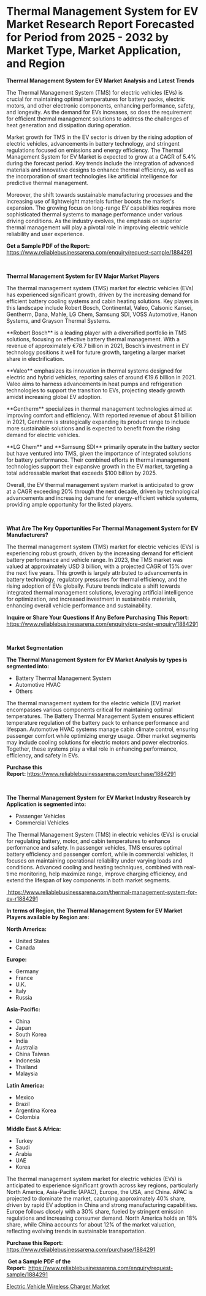<p><h1>Thermal Management System for EV Market Research Report Forecasted for Period from 2025 -  2032 by Market Type, Market Application, and Region</h1></p><p><strong>Thermal Management System for EV Market Analysis and Latest Trends</strong></p>
<p><p>The Thermal Management System (TMS) for electric vehicles (EVs) is crucial for maintaining optimal temperatures for battery packs, electric motors, and other electronic components, enhancing performance, safety, and longevity. As the demand for EVs increases, so does the requirement for efficient thermal management solutions to address the challenges of heat generation and dissipation during operation.</p><p>Market growth for TMS in the EV sector is driven by the rising adoption of electric vehicles, advancements in battery technology, and stringent regulations focused on emissions and energy efficiency. The Thermal Management System for EV Market is expected to grow at a CAGR of 5.4% during the forecast period. Key trends include the integration of advanced materials and innovative designs to enhance thermal efficiency, as well as the incorporation of smart technologies like artificial intelligence for predictive thermal management.</p><p>Moreover, the shift towards sustainable manufacturing processes and the increasing use of lightweight materials further boosts the market's expansion. The growing focus on long-range EV capabilities requires more sophisticated thermal systems to manage performance under various driving conditions. As the industry evolves, the emphasis on superior thermal management will play a pivotal role in improving electric vehicle reliability and user experience.</p></p>
<p><strong>Get a Sample PDF of the Report:&nbsp;</strong> <a href="https://www.reliablebusinessarena.com/enquiry/request-sample/1884291?utm_campaign=2531&utm_medium=2&utm_source=Github&utm_content=ia&utm_term=31032025&utm_id=thermal-management-system-for-ev">https://www.reliablebusinessarena.com/enquiry/request-sample/1884291</a></p>
<p>&nbsp;</p>
<p><strong>Thermal Management System for EV Major Market Players</strong></p>
<p><p>The thermal management system (TMS) market for electric vehicles (EVs) has experienced significant growth, driven by the increasing demand for efficient battery cooling systems and cabin heating solutions. Key players in this landscape include Robert Bosch, Continental, Valeo, Calsonic Kansei, Gentherm, Dana, Mahle, LG Chem, Samsung SDI, VOSS Automotive, Hanon Systems, and Grayson Thermal Systems.</p><p>**Robert Bosch** is a leading player with a diversified portfolio in TMS solutions, focusing on effective battery thermal management. With a revenue of approximately €78.7 billion in 2021, Bosch’s investment in EV technology positions it well for future growth, targeting a larger market share in electrification.</p><p>**Valeo** emphasizes its innovation in thermal systems designed for electric and hybrid vehicles, reporting sales of around €19.6 billion in 2021. Valeo aims to harness advancements in heat pumps and refrigeration technologies to support the transition to EVs, projecting steady growth amidst increasing global EV adoption.</p><p>**Gentherm** specializes in thermal management technologies aimed at improving comfort and efficiency. With reported revenue of about $1 billion in 2021, Gentherm is strategically expanding its product range to include more sustainable solutions and is expected to benefit from the rising demand for electric vehicles.</p><p>**LG Chem** and **Samsung SDI** primarily operate in the battery sector but have ventured into TMS, given the importance of integrated solutions for battery performance. Their combined efforts in thermal management technologies support their expansive growth in the EV market, targeting a total addressable market that exceeds $100 billion by 2025.</p><p>Overall, the EV thermal management system market is anticipated to grow at a CAGR exceeding 20% through the next decade, driven by technological advancements and increasing demand for energy-efficient vehicle systems, providing ample opportunity for the listed players.</p></p>
<p>&nbsp;</p>
<p><strong>What Are The Key Opportunities For Thermal Management System for EV Manufacturers?</strong></p>
<p><p>The thermal management system (TMS) market for electric vehicles (EVs) is experiencing robust growth, driven by the increasing demand for efficient battery performance and vehicle range. In 2023, the TMS market was valued at approximately USD 3 billion, with a projected CAGR of 15% over the next five years. This growth is largely attributed to advancements in battery technology, regulatory pressures for thermal efficiency, and the rising adoption of EVs globally. Future trends indicate a shift towards integrated thermal management solutions, leveraging artificial intelligence for optimization, and increased investment in sustainable materials, enhancing overall vehicle performance and sustainability.</p></p>
<p><strong>Inquire or Share Your Questions If Any Before Purchasing This Report:</strong> <a href="https://www.reliablebusinessarena.com/enquiry/pre-order-enquiry/1884291?utm_campaign=2531&utm_medium=2&utm_source=Github&utm_content=ia&utm_term=31032025&utm_id=thermal-management-system-for-ev">https://www.reliablebusinessarena.com/enquiry/pre-order-enquiry/1884291</a></p>
<p>&nbsp;</p>
<p><strong>Market Segmentation</strong></p>
<p><strong>The Thermal Management System for EV Market Analysis by types is segmented into:</strong></p>
<p><ul><li>Battery Thermal Management System</li><li>Automotive HVAC</li><li>Others</li></ul></p>
<p><p>The thermal management system for the electric vehicle (EV) market encompasses various components critical for maintaining optimal temperatures. The Battery Thermal Management System ensures efficient temperature regulation of the battery pack to enhance performance and lifespan. Automotive HVAC systems manage cabin climate control, ensuring passenger comfort while optimizing energy usage. Other market segments may include cooling solutions for electric motors and power electronics. Together, these systems play a vital role in enhancing performance, efficiency, and safety in EVs.</p></p>
<p><strong>Purchase this Report:&nbsp;</strong><a href="https://www.reliablebusinessarena.com/purchase/1884291?utm_campaign=2531&utm_medium=2&utm_source=Github&utm_content=ia&utm_term=31032025&utm_id=thermal-management-system-for-ev">https://www.reliablebusinessarena.com/purchase/1884291</a></p>
<p>&nbsp;</p>
<p><strong>The Thermal Management System for EV Market Industry Research by Application is segmented into:</strong></p>
<p><ul><li>Passenger Vehicles</li><li>Commercial Vehicles</li></ul></p>
<p><p>The Thermal Management System (TMS) in electric vehicles (EVs) is crucial for regulating battery, motor, and cabin temperatures to enhance performance and safety. In passenger vehicles, TMS ensures optimal battery efficiency and passenger comfort, while in commercial vehicles, it focuses on maintaining operational reliability under varying loads and conditions. Advanced cooling and heating techniques, combined with real-time monitoring, help maximize range, improve charging efficiency, and extend the lifespan of key components in both market segments.</p></p>
<p><a href="https://www.reliablebusinessarena.com/thermal-management-system-for-ev-r1884291?utm_campaign=2531&utm_medium=2&utm_source=Github&utm_content=ia&utm_term=31032025&utm_id=thermal-management-system-for-ev">&nbsp;https://www.reliablebusinessarena.com/thermal-management-system-for-ev-r1884291</a></p>
<p><strong>In terms of Region, the Thermal Management System for EV Market Players available by Region are:</strong></p>
<p>
    <p> <strong> North America: </strong>
        <ul>
            <li>United States</li>
            <li>Canada</li>
        </ul>
        </p> 
    <p> <strong> Europe: </strong>
        <ul>
            <li>Germany</li>
            <li>France</li>
            <li>U.K.</li>
            <li>Italy</li>
            <li>Russia</li>
        </ul>
        </p> 
    <p> <strong> Asia-Pacific: </strong>
        <ul>
            <li>China</li>
            <li>Japan</li>
            <li>South Korea</li>
            <li>India</li>
            <li>Australia</li>
            <li>China Taiwan</li>
            <li>Indonesia</li>
            <li>Thailand</li>
            <li>Malaysia</li>
        </ul>
        </p> 
    <p> <strong> Latin America: </strong>
        <ul>
            <li>Mexico</li>
            <li>Brazil</li>
            <li>Argentina Korea</li>
            <li>Colombia</li>
        </ul>
        </p> 
    <p> <strong> Middle East & Africa: </strong>
        <ul>
            <li>Turkey</li>
            <li>Saudi</li>
            <li>Arabia</li>
            <li>UAE</li>
            <li>Korea</li>
        </ul>
    </p>
    </p>
<p><p>The thermal management system market for electric vehicles (EVs) is anticipated to experience significant growth across key regions, particularly North America, Asia-Pacific (APAC), Europe, the USA, and China. APAC is projected to dominate the market, capturing approximately 40% share, driven by rapid EV adoption in China and strong manufacturing capabilities. Europe follows closely with a 30% share, fueled by stringent emission regulations and increasing consumer demand. North America holds an 18% share, while China accounts for about 12% of the market valuation, reflecting evolving trends in sustainable transportation.</p></p>
<p><strong>Purchase this Report: </strong><a href="https://www.reliablebusinessarena.com/purchase/1884291?utm_campaign=2531&utm_medium=2&utm_source=Github&utm_content=ia&utm_term=31032025&utm_id=thermal-management-system-for-ev">https://www.reliablebusinessarena.com/purchase/1884291</a></p>
<p>&nbsp;<strong>Get a Sample PDF of the Report:&nbsp;&nbsp;</strong><a href="https://www.reliablebusinessarena.com/enquiry/request-sample/1884291?utm_campaign=2531&utm_medium=2&utm_source=Github&utm_content=ia&utm_term=31032025&utm_id=thermal-management-system-for-ev">https://www.reliablebusinessarena.com/enquiry/request-sample/1884291</a></p>
<p><strong></strong></p>
<p><p><a href="https://github.com/vjorelaclliv/Market-Research-Report-List-1/blob/main/electric-vehicle-wireless-charger-market.md?utm_campaign=2531&utm_medium=2&utm_source=Github&utm_content=ia&utm_term=31032025&utm_id=thermal-management-system-for-ev">Electric Vehicle Wireless Charger Market</a></p></p>